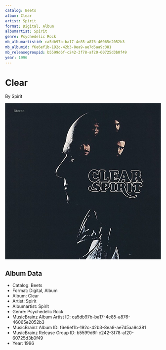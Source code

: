 ```yaml
---
catalog: Beets
album: Clear
artist: Spirit
format: Digital, Album
albumartist: Spirit
genre: Psychedelic Rock
mb_albumartistid: ca5db97b-ba17-4e85-a876-46065e2052b3
mb_albumid: f6e6ef1b-192c-42b3-8ea9-ae7d5aa9c381
mb_releasegroupid: b5599d6f-c242-3f78-af20-60725d3b0f49
year: 1996
---
```


# Clear

By Spirit

![](../../assets/beetscovers/Spirit-Clear.jpg)

## Album Data

- Catalog: Beets
- Format: Digital, Album
- Album: Clear
- Artist: Spirit
- Albumartist: Spirit
- Genre: Psychedelic Rock
- MusicBrainz Album Artist ID: ca5db97b-ba17-4e85-a876-46065e2052b3
- MusicBrainz Album ID: f6e6ef1b-192c-42b3-8ea9-ae7d5aa9c381
- MusicBrainz Release Group ID: b5599d6f-c242-3f78-af20-60725d3b0f49
- Year: 1996

